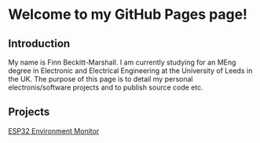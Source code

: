# Welcome to my GitHub Pages page!

## Introduction

My name is Finn Beckitt-Marshall. I am currently studying for an MEng degree in Electronic and Electrical Engineering at the University of Leeds in the UK. The purpose of this page is to detail my personal electronis/software projects and to publish source code etc.

## Projects

[ESP32 Environment Monitor](ESP32EnvMonitor.md)